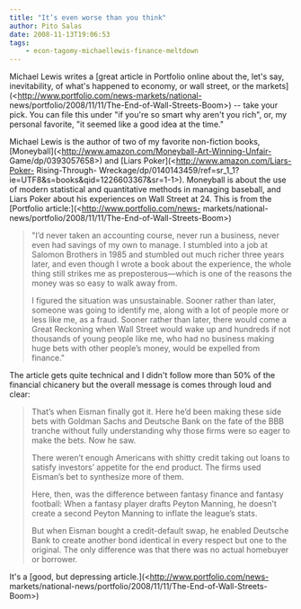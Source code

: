 ```yaml
---
title: "It’s even worse than you think"
author: Pito Salas
date: 2008-11-13T19:06:53
tags:
    - econ-tagomy-michaellewis-finance-meltdown
---
```




Michael Lewis writes a [great article in Portfolio online about the, let's
say, inevitability, of what's happened to economy, or wall street, or the
markets](<http://www.portfolio.com/news-markets/national-
news/portfolio/2008/11/11/The-End-of-Wall-Streets-Boom>) -- take your pick.
You can file this under "if you're so smart why aren't you rich", or, my
personal favorite, "it seemed like a good idea at the time."

Michael Lewis is the author of two of my favorite non-fiction books,
[Moneyball](<http://www.amazon.com/Moneyball-Art-Winning-Unfair-
Game/dp/0393057658>) and [Liars Poker](<http://www.amazon.com/Liars-Poker-
Rising-Through-
Wreckage/dp/0140143459/ref=sr_1_1?ie=UTF8&s=books&qid=1226603367&sr=1-1>).
Moneyball is about the use of modern statistical and quantitative methods in
managing baseball, and Liars Poker about his experiences on Wall Street at 24.
This is from the [Portfolio article:](<http://www.portfolio.com/news-
markets/national-news/portfolio/2008/11/11/The-End-of-Wall-Streets-Boom>)

> "I’d never taken an accounting course, never run a business, never even had
> savings of my own to manage. I stumbled into a job at Salomon Brothers in
> 1985 and stumbled out much richer three years later, and even though I wrote
> a book about the experience, the whole thing still strikes me as
> preposterous—which is one of the reasons the money was so easy to walk away
> from.
>
> I figured the situation was unsustainable. Sooner rather than later, someone
> was going to identify me, along with a lot of people more or less like me,
> as a fraud. Sooner rather than later, there would come a Great Reckoning
> when Wall Street would wake up and hundreds if not thousands of young people
> like me, who had no business making huge bets with other people’s money,
> would be expelled from finance."

The article gets quite technical and I didn't follow more than 50% of the
financial chicanery but the overall message is comes through loud and clear:

> That’s when Eisman finally got it. Here he’d been making these side bets
> with Goldman Sachs and Deutsche Bank on the fate of the BBB tranche without
> fully understanding why those firms were so eager to make the bets. Now he
> saw.
>
> There weren’t enough Americans with shitty credit taking out loans to
> satisfy investors’ appetite for the end product. The firms used Eisman’s bet
> to synthesize more of them.
>
> Here, then, was the difference between fantasy finance and fantasy football:
> When a fantasy player drafts Peyton Manning, he doesn’t create a second
> Peyton Manning to inflate the league’s stats.
>
> But when Eisman bought a credit-default swap, he enabled Deutsche Bank to
> create another bond identical in every respect but one to the original. The
> only difference was that there was no actual homebuyer or borrower.

It's a [good, but depressing article.](<http://www.portfolio.com/news-
markets/national-news/portfolio/2008/11/11/The-End-of-Wall-Streets-Boom>)


